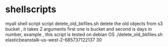 # shellscripts
myall shell script 
script delete_old_bkfiles.sh delete the old objects from s3 bucket , it takes 2 arguments first one is bucket and second is days in number, 
example , this script is tested on debian OS
./delete_old_bkfiles.sh elasticbeanstalk-us-west-2-685737122137 30
